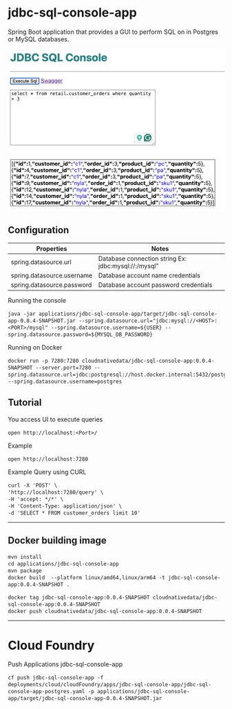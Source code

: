 # jdbc-sql-console-app


Spring Boot application that provides a GUI to perform SQL on in Postgres or MySQL databases.


![UI](docs/img/img.png)


## Configuration


| Properties                 | Notes                                                             |
|----------------------------|-------------------------------------------------------------------|
| spring.datasource.url      | Database connection string  Ex: jdbc:mysql://<HOST>:<PORT>/mysql" |
| spring.datasource.username | Database account name credentials                                 |
| spring.datasource.password | Database account password credentials                             |



Running the console

```shell
java -jar applications/jdbc-sql-console-app/target/jdbc-sql-console-app-0.0.4-SNAPSHOT.jar --spring.datasource.url="jdbc:mysql://<HOST>:<PORT>/mysql" --spring.datasource.username=${USER} --spring.datasource.password=${MYSQL_DB_PASSWORD}
```

Running on Docker

```properties
docker run -p 7280:7280 cloudnativedata/jdbc-sql-console-app:0.0.4-SNAPSHOT --server.port=7280 --spring.datasource.url=jdbc:postgresql://host.docker.internal:5432/postgres --spring.datasource.username=postgres
```


## Tutorial 

You access UI to execute queries

```shell
open http://localhost:<Port>/
```

Example
```shell
open http://localhost:7280
```

Example Query using CURL

```shell
curl -X 'POST' \
'http://localhost:7280/query' \
-H 'accept: */*' \
-H 'Content-Type: application/json' \
-d 'SELECT * FROM customer_orders limit 10'
```

-----------------------------------------------------------
## Docker building image

```shell
mvn install
cd applications/jdbc-sql-console-app
mvn package
docker build  --platform linux/amd64,linux/arm64 -t jdbc-sql-console-app:0.0.4-SNAPSHOT .
```

```shell
docker tag jdbc-sql-console-app:0.0.4-SNAPSHOT cloudnativedata/jdbc-sql-console-app:0.0.4-SNAPSHOT
docker push cloudnativedata/jdbc-sql-console-app:0.0.4-SNAPSHOT
```

------------------------------------------------------------

# Cloud Foundry


Push Applications
jdbc-sql-console-app
```shell
cf push jdbc-sql-console-app -f deployments/cloud/cloudFoundry/apps/jdbc-sql-console-app/jdbc-sql-console-app-postgres.yaml -p applications/jdbc-sql-console-app/target/jdbc-sql-console-app-0.0.4-SNAPSHOT.jar
```

